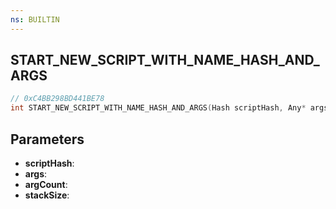 ```yaml
---
ns: BUILTIN
---
```

## START_NEW_SCRIPT_WITH_NAME_HASH_AND_ARGS

```c
// 0xC4BB298BD441BE78
int START_NEW_SCRIPT_WITH_NAME_HASH_AND_ARGS(Hash scriptHash, Any* args, int argCount, int stackSize);
```

## Parameters
* **scriptHash**:
* **args**:
* **argCount**:
* **stackSize**:

